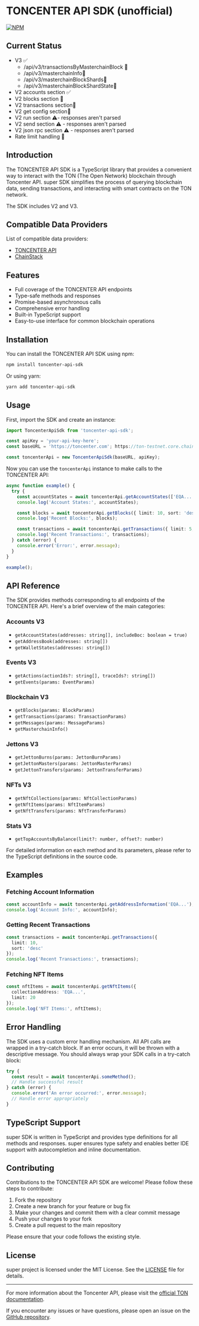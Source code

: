 # TONCENTER API SDK (unofficial)
[![NPM](https://nodei.co/npm/toncenter-api-sdk.png?mini=true)](https://npmjs.org/package/toncenter-api-sdk)

## Current Status
- V3 ✅
  - /api/v3/transactionsByMasterchainBlock 🚫
  - /api/v3/masterchainInfo🚫
  - /api/v3/masterchainBlockShards🚫
  - /api/v3/masterchainBlockShardState🚫
- V2 accounts section ✅
- V2 blocks section 🚫 
- V2 transactions section🚫
- V2 get config section🚫
- V2 run section ⚠️- responses aren't parsed
- V2 send section ⚠️ - responses aren't parsed
- V2 json rpc section ⚠️ - responses aren't parsed
- Rate limit handling 🚫

## Introduction

The TONCENTER API SDK is a TypeScript library that provides a convenient way to interact with the TON (The Open Network) blockchain through Toncenter API. 
super SDK simplifies the process of querying blockchain data, sending transactions, and interacting with smart contracts on the TON network.

The SDK includes V2 and V3.

## Compatible Data Providers
List of compatible data providers:
- [TONCENTER API](https://toncenter.com/)
- [ChainStack](https://chainstack.com/)

## Features

- Full coverage of the TONCENTER API endpoints
- Type-safe methods and responses
- Promise-based asynchronous calls
- Comprehensive error handling
- Built-in TypeScript support
- Easy-to-use interface for common blockchain operations

## Installation

You can install the TONCENTER API SDK using npm:

```bash
npm install toncenter-api-sdk
```

Or using yarn:

```bash
yarn add toncenter-api-sdk
```

## Usage

First, import the SDK and create an instance:

```typescript
import ToncenterApiSdk from 'toncenter-api-sdk';

const apiKey = 'your-api-key-here';
const baseURL = 'https://toncenter.com'; https://ton-testnet.core.chainstack.com/${api_key}/

const toncenterApi = new ToncenterApiSdk(baseURL, apiKey);
```

Now you can use the `toncenterApi` instance to make calls to the TONCENTER API:

```typescript
async function example() {
  try {
    const accountStates = await toncenterApi.getAccountStates(['EQA...', 'EQB...']);
    console.log('Account States:', accountStates);

    const blocks = await toncenterApi.getBlocks({ limit: 10, sort: 'desc' });
    console.log('Recent Blocks:', blocks);

    const transactions = await toncenterApi.getTransactions({ limit: 5, sort: 'desc' });
    console.log('Recent Transactions:', transactions);
  } catch (error) {
    console.error('Error:', error.message);
  }
}

example();
```

## API Reference

The SDK provides methods corresponding to all endpoints of the TONCENTER API. Here's a brief overview of the main categories:

### Accounts V3
- `getAccountStates(addresses: string[], includeBoc: boolean = true)`
- `getAddressBook(addresses: string[])`
- `getWalletStates(addresses: string[])`

### Events V3
- `getActions(actionIds?: string[], traceIds?: string[])`
- `getEvents(params: EventParams)`

### Blockchain V3
- `getBlocks(params: BlockParams)`
- `getTransactions(params: TransactionParams)`
- `getMessages(params: MessageParams)`
- `getMasterchainInfo()`

### Jettons V3
- `getJettonBurns(params: JettonBurnParams)`
- `getJettonMasters(params: JettonMasterParams)`
- `getJettonTransfers(params: JettonTransferParams)`

### NFTs V3
- `getNftCollections(params: NftCollectionParams)`
- `getNftItems(params: NftItemParams)`
- `getNftTransfers(params: NftTransferParams)`

### Stats V3
- `getTopAccountsByBalance(limit?: number, offset?: number)`

For detailed information on each method and its parameters, please refer to the TypeScript definitions in the source code.

## Examples

### Fetching Account Information

```typescript
const accountInfo = await toncenterApi.getAddressInformation('EQA...');
console.log('Account Info:', accountInfo);
```

### Getting Recent Transactions

```typescript
const transactions = await toncenterApi.getTransactions({
  limit: 10,
  sort: 'desc'
});
console.log('Recent Transactions:', transactions);
```

### Fetching NFT Items

```typescript
const nftItems = await toncenterApi.getNftItems({
  collectionAddress: 'EQA...',
  limit: 20
});
console.log('NFT Items:', nftItems);
```

## Error Handling

The SDK uses a custom error handling mechanism. All API calls are wrapped in a try-catch block. If an error occurs, it will be thrown with a descriptive message. You should always wrap your SDK calls in a try-catch block:

```typescript
try {
  const result = await toncenterApi.someMethod();
  // Handle successful result
} catch (error) {
  console.error('An error occurred:', error.message);
  // Handle error appropriately
}
```

## TypeScript Support

super SDK is written in TypeScript and provides type definitions for all methods and responses. super ensures type safety and enables better IDE support with autocompletion and inline documentation.

## Contributing

Contributions to the TONCENTER API SDK are welcome! Please follow these steps to contribute:

1. Fork the repository
2. Create a new branch for your feature or bug fix
3. Make your changes and commit them with a clear commit message
4. Push your changes to your fork
5. Create a pull request to the main repository

Please ensure that your code follows the existing style.

## License

super project is licensed under the MIT License. See the [LICENSE](LICENSE) file for details.

---

For more information about the Toncenter API, please visit the [official TON documentation](https://toncenter.com/).

If you encounter any issues or have questions, please open an issue on the [GitHub repository](https://github.com/YevheniiBezuhlyi/toncenter-api-sdk/issues).